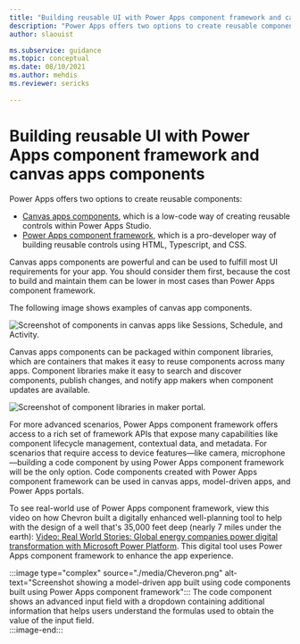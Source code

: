 ```yaml
---
title: "Building reusable UI with Power Apps component framework and canvas apps components  | MicrosoftDocs"
description: "Power Apps offers two options to create reusable components: low-code canvas components in Power Apps Studio and the Power Apps component framework."
author: slaouist

ms.subservice: guidance
ms.topic: conceptual
ms.date: 08/10/2021
ms.author: mehdis
ms.reviewer: sericks 
  
---
```

# Building reusable UI with Power Apps component framework and canvas apps components

Power Apps offers two options to create reusable components:

- [Canvas apps components](/powerapps/maker/canvas-apps/create-component), which is a low-code way of creating reusable controls within Power Apps Studio. 
- [Power Apps component framework](/powerapps/developer/component-framework/overview), which is a pro-developer way of building reusable controls using HTML, Typescript, and CSS. 

Canvas apps components are powerful and can be used to fulfill most UI requirements for your app. You should consider them first, because the cost to build and maintain them can be lower in most cases than Power Apps component framework.

The following image shows examples of canvas app components.

![Screenshot of components in canvas apps like Sessions, Schedule, and Activity.](./media/components.png)

Canvas apps components can be packaged within component libraries, which are containers that makes it easy to reuse components across many apps. Component libraries make it easy to search and discover components, publish changes, and notify app makers when component updates are available.

![Screenshot of component libraries in maker portal.](./media/ComponentLibrary.png)

For more advanced scenarios, Power Apps component framework offers access to a rich set of framework APIs that expose many capabilities like component lifecycle management, contextual data, and metadata. For scenarios that require access to device features&mdash;like camera, microphone&mdash;building a code component by using Power Apps component framework will be the only option. Code components created with Power Apps component framework can be used in canvas apps, model-driven apps, and Power Apps portals.

To see real-world use of Power Apps component framework, view this video on how Chevron built a digitally enhanced well-planning tool to help with the design of a well that's 35,000 feet deep (nearly 7 miles under the earth): [Video: Real World Stories: Global energy companies power digital transformation with Microsoft Power Platform](https://youtu.be/ABcRl-lErIY?t=2050). This digital tool uses Power Apps component framework to enhance the app experience.

:::image type="complex" source="./media/Cheveron.png" alt-text="Screenshot showing a model-driven app built using code components built using Power Apps component framework":::
   The code component shows an advanced input field with a dropdown containing additional information that helps users understand the formulas used to obtain the value of the input field.  
:::image-end:::
